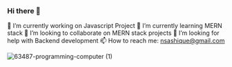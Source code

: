 ### Hi there 👋

🔭 I’m currently working on Javascript Project
🌱 I’m currently learning MERN stack
👯 I’m looking to collaborate on MERN stack projects
🤔 I’m looking for help with Backend development
📫 How to reach me: nsashique@gmail.com

![63487-programming-computer (1)](https://user-images.githubusercontent.com/34261866/128585883-ab6fa88d-176a-4ec2-81d9-87d8994f5be6.gif)
